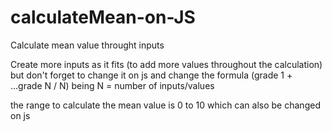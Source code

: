 # calculateMean-on-JS
Calculate mean value throught inputs

Create more inputs as it fits (to add more values throughout the calculation) but don't forget to change it on js and change the formula (grade 1 + ...grade N / N) 
being N = number of inputs/values

the range to calculate the mean value is 0 to 10 which can also be changed on js
